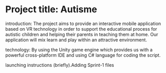 # Project title: Autisme

introduction: The project aims to provide an interactive mobile application based on VR technology in order to support the educational process for autistic children 
and helping their parents in teaching them at home. Our application will mix learn and play within an attractive environment.

technology: By using the Unity game engine which provides us with a powerful cross-platform IDE and using C# language for coding the script. 

launching instructions (briefly).Adding Sprint-1 files
